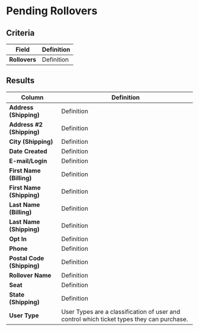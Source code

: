 # Pending Rollovers

## Criteria

| **Field** | **Definition** |
| --- | --- |
| **Rollovers** | Definition |

## Results

| **Column** | **Definition** |
| --- | --- |
| **Address (Shipping)** | Definition |
| **Address #2 (Shipping)** | Definition |
| **City (Shipping)** | Definition |
| **Date Created** | Definition |
| **E-mail/Login** | Definition |
| **First Name (Billing)** | Definition |
| **First Name (Shipping)** | Definition |
| **Last Name (Billing)** | Definition |
| **Last Name (Shipping)** | Definition |
| **Opt In** | Definition |
| **Phone** | Definition |
| **Postal Code (Shipping)** | Definition |
| **Rollover Name** | Definition |
| **Seat** | Definition |
| **State (Shipping)** | Definition |
| **User Type** | User Types are a classification of user and control which ticket types they can purchase. |